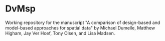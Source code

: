 # DvMsp
Working repository for the manuscript "A comparison of design-based and model-based approaches for spatial data" by Michael Dumelle, Matthew Higham, Jay Ver Hoef, Tony Olsen, and Lisa Madsen.
